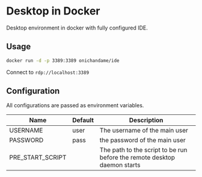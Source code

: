 # Desktop in Docker

Desktop environment in docker with fully configured IDE.

## Usage

```bash
docker run -d -p 3389:3389 onichandame/ide
```

Connect to `rdp://localhost:3389`

## Configuration

All configurations are passed as environment variables.

| Name             | Default | Description                                                              |
| ---------------- | ------- | ------------------------------------------------------------------------ |
| USERNAME         | user    | The username of the main user                                            |
| PASSWORD         | pass    | the password of the main user                                            |
| PRE_START_SCRIPT |         | The path to the script to be run before the remote desktop daemon starts |
